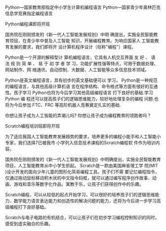 Python—国家教育部指定中小学生计算机编程语言
Python—国家青少年奥林匹克信息学竞赛指定编程语言


Python编程课即将开班

国务院在刚刚颁发的《新一代人工智能发展规划》中明
确提出，实施全民智能教育顼目，在青少年中普及人工智能
知识，开展编程教育。为响应国家人
工智能教育发展的要求，我们即将开
设计算机程序设计（俗称"编程"）课程。

Python是一个开源的解释型计
算机编程语言，它具有人机交互界面
友 好 、 语 法 规 则 简 单 、 易 于 初 学 者 学 
习、功能扩展性强等特点，可用于数据处理、网站制作、网
络通讯、自动控制、大数据、人工智能等众多信息技术领域。

Python是英文编程语言，具有初步的英文基础便可以
学习，
Python是一种规范的编程语言，与其他高级计算机语
言在程序结构、命令格式等方面有很好的互通性。孩子学习
Python也将为今后学习其他高级编程语言
打下良好的基础.学习 Python 编
程还可以提高孩子们的逻辑思维能力，较好地处理复杂的编程
问题.也将为今后参加 FTC、FRC
等高阶机器人竞赛奠定扎实的基础.



你想让孩子成为人工皆能的弄潮儿吗?
你想让孩子成为编程教育的领跑者吗？


Scratch编程培训班即将开班

为了适应我国人工智能教育发展趋势的要求，培养更多的编程小能手和人工智能小专家，我们选择7已被我市 小学列入信息技术课程的Scratch编程软 件作为培训内容。


国务院在刚刚颁发的《新一代人工智能发展规划》中明确提出，实施全民智能教育项目，人工智能教育从中小学生抓起。
Scratch是一款由美国麻省理工学 院(MIT )设计开发的面向少年儿童的图形化简易编程工具。孩子们不需
要记忆编程指令，仅通过拖动鼠标移动积木状的中文指令码框，就可以通过编写程序创作故事、动画、游戏和音乐等数字化作品，寓教于乐，让孩子们获得创作中的乐趣。


Scratch编程，可以从较低的起点开始学习，可以很好的培养孩子们的逻辑思维能力、数学能力语言表达能力和创造性的解决问题的能力，还将为今后进一步学习高级编程打下良好基础。

Scratch与电子电路的有机结合，可以让孩子们在初步学习编程控制知识的同时，感受到虚实融合的乐趣。
